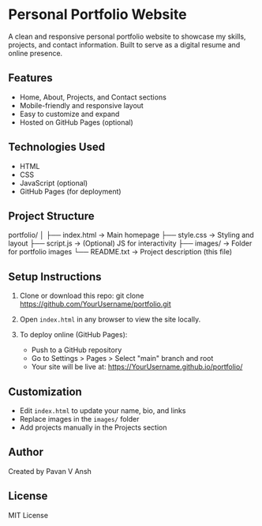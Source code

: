 Personal Portfolio Website
==========================

A clean and responsive personal portfolio website to showcase my skills, projects, and contact information. Built to serve as a digital resume and online presence.

Features
--------
- Home, About, Projects, and Contact sections
- Mobile-friendly and responsive layout
- Easy to customize and expand
- Hosted on GitHub Pages (optional)

Technologies Used
-----------------
- HTML
- CSS
- JavaScript (optional)
- GitHub Pages (for deployment)

Project Structure
-----------------
portfolio/
│
├── index.html         -> Main homepage
├── style.css          -> Styling and layout
├── script.js          -> (Optional) JS for interactivity
├── images/            -> Folder for portfolio images
└── README.txt         -> Project description (this file)

Setup Instructions
------------------
1. Clone or download this repo:
       git clone https://github.com/YourUsername/portfolio.git

2. Open `index.html` in any browser to view the site locally.

3. To deploy online (GitHub Pages):
   - Push to a GitHub repository
   - Go to Settings > Pages > Select "main" branch and root
   - Your site will be live at: https://YourUsername.github.io/portfolio/

Customization
-------------
- Edit `index.html` to update your name, bio, and links
- Replace images in the `images/` folder
- Add projects manually in the Projects section

Author
------
Created by Pavan V Ansh

License
-------
MIT License
